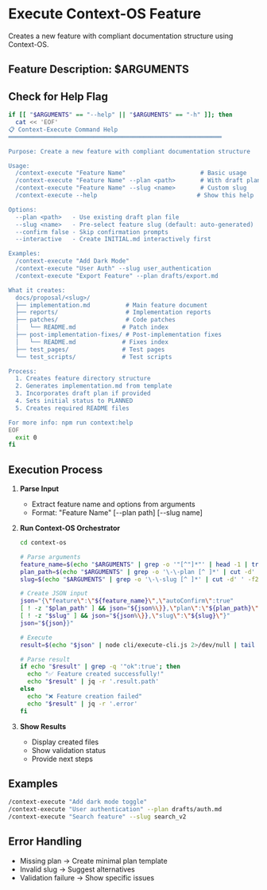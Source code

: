 # Execute Context-OS Feature

Creates a new feature with compliant documentation structure using Context-OS.

## Feature Description: $ARGUMENTS

## Check for Help Flag

```bash
if [[ "$ARGUMENTS" == "--help" || "$ARGUMENTS" == "-h" ]]; then
  cat << 'EOF'
📋 Context-Execute Command Help
════════════════════════════════════════════════════════════

Purpose: Create a new feature with compliant documentation structure

Usage:
  /context-execute "Feature Name"                     # Basic usage
  /context-execute "Feature Name" --plan <path>       # With draft plan
  /context-execute "Feature Name" --slug <name>       # Custom slug
  /context-execute --help                            # Show this help

Options:
  --plan <path>   - Use existing draft plan file
  --slug <name>   - Pre-select feature slug (default: auto-generated)
  --confirm false - Skip confirmation prompts
  --interactive   - Create INITIAL.md interactively first

Examples:
  /context-execute "Add Dark Mode"
  /context-execute "User Auth" --slug user_authentication
  /context-execute "Export Feature" --plan drafts/export.md

What it creates:
  docs/proposal/<slug>/
  ├── implementation.md          # Main feature document
  ├── reports/                   # Implementation reports
  ├── patches/                   # Code patches
  │   └── README.md             # Patch index
  ├── post-implementation-fixes/ # Post-implementation fixes
  │   └── README.md             # Fixes index
  ├── test_pages/               # Test pages
  └── test_scripts/             # Test scripts

Process:
  1. Creates feature directory structure
  2. Generates implementation.md from template
  3. Incorporates draft plan if provided
  4. Sets initial status to PLANNED
  5. Creates required README files

For more info: npm run context:help
EOF
  exit 0
fi
```

## Execution Process

1. **Parse Input**
   - Extract feature name and options from arguments
   - Format: "Feature Name" [--plan path] [--slug name]

2. **Run Context-OS Orchestrator**
   ```bash
   cd context-os
   
   # Parse arguments
   feature_name=$(echo "$ARGUMENTS" | grep -o '"[^"]*"' | head -1 | tr -d '"')
   plan_path=$(echo "$ARGUMENTS" | grep -o '\-\-plan [^ ]*' | cut -d' ' -f2)
   slug=$(echo "$ARGUMENTS" | grep -o '\-\-slug [^ ]*' | cut -d' ' -f2)
   
   # Create JSON input
   json="{\"feature\":\"${feature_name}\",\"autoConfirm\":true"
   [ ! -z "$plan_path" ] && json="${json%\}},\"plan\":\"${plan_path}\"}"
   [ ! -z "$slug" ] && json="${json%\}},\"slug\":\"${slug}\"}"
   json="${json}}"
   
   # Execute
   result=$(echo "$json" | node cli/execute-cli.js 2>/dev/null | tail -1)
   
   # Parse result
   if echo "$result" | grep -q '"ok":true'; then
     echo "✅ Feature created successfully!"
     echo "$result" | jq -r '.result.path'
   else
     echo "❌ Feature creation failed"
     echo "$result" | jq -r '.error'
   fi
   ```

3. **Show Results**
   - Display created files
   - Show validation status
   - Provide next steps

## Examples

```bash
/context-execute "Add dark mode toggle"
/context-execute "User authentication" --plan drafts/auth.md
/context-execute "Search feature" --slug search_v2
```

## Error Handling

- Missing plan → Create minimal plan template
- Invalid slug → Suggest alternatives
- Validation failure → Show specific issues